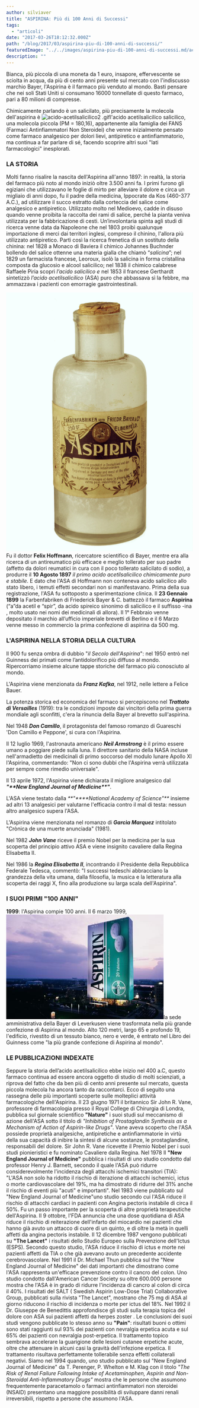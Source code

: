```yaml
---
author: silviaver
title: "ASPIRINA: Più di 100 Anni di Successi"
tags:
  - "articoli"
date: "2017-03-26T18:12:32.000Z"
path: "/blog/2017/03/aspirina-piu-di-100-anni-di-successi/"
featuredImage: "../../images/aspirina-piu-di-100-anni-di-successi.md/acido-acetilsalicilico.png"
description: ""
---
```


Bianca, più piccola di una moneta da 1 euro, insapore, effervescente se sciolta in acqua, da più di cento anni presente sul mercato con l'indiscusso marchio Bayer, l'Aspirina è il farmaco più venduto al mondo. Basti pensare che nei soli Stati Uniti si consumano 16000 tonnellate di questo farmaco, pari a 80 milioni di compresse.

Chimicamente parlando è un salicilato, più precisamente la molecola dell'aspirina è ![acido-acetilsalicilico2
.gif](../../images/aspirina-piu-di-100-anni-di-successi.md/acido-acetilsalicilico.png)l'acido acetilsalicilico salicilico, una molecola piccola (PM = 180,16), appartenente alla famiglia dei FANS (Farmaci Antinfiammatori Non Steroidei) che venne inizialmente pensato come farmaco analgesico per dolori lievi, antipiretico e antinfiammatorio, ma continua a far parlare di sé, facendo scoprire altri suoi "lati farmacologici" inesplorati.

### **LA STORIA**

Molti fanno risalire la nascita dell'Aspirina all'anno 1897: in realtà, la storia del farmaco più noto al mondo iniziò oltre 3.500 anni fa. I primi furono gli egiziani che utilizzavano le foglie di mirto per alleviare il dolore e circa un migliaio di anni dopo, fu il padre della medicina, Ippocrate da Kos (460-377 A.C.), ad utilizzare il succo estratto dalla corteccia del salice come analgesico e antipiretico. Utilizzato molto nel Medioevo, cadde in disuso quando venne proibita la raccolta dei rami di salice, perché la pianta veniva utilizzata per la fabbricazione di cesti. Un’involontaria spinta agli studi di ricerca venne data da Napoleone che nel 1803 proibì qualunque importazione di merci dai territori inglesi, compreso il chinino, l'allora più utilizzato antipiretico. Partì così la ricerca frenetica di un sostituto della chinina: nel 1828 a Monaco di Baviera il chimico Johannes Buchnder bollendo del salice ottenne una materia gialla che chiamò “_salicina_”; nel 1829 un farmacista francese, Leoroux, isolò la salicina in forma cristallina composta da glucosio e alcool salicilico; nel 1838 il chimico calabrese Raffaele Piria scoprì _l’acido salicilico e_ nel 1853 il francese Gerthardt sintetizzò _l’acido acetilsalicilico_ (ASA) puro che abbassava sì la febbre, ma ammazzava i pazienti con emorragie gastrointestinali.

![Aspirin-Fläschchen.jpg](../../images/aspirina-piu-di-100-anni-di-successi.md/aspirin-flc3a4schchen.jpg)Fu il dottor **Felix Hoffmann**, ricercatore scientifico di Bayer, mentre era alla ricerca di un antireumatico più efficace e meglio tollerato per suo padre (affetto da dolori reumatici in cura con il poco tollerato salicilato di sodio), a produrre il **10 Agosto 1897** _il primo acido acetilsalicilico chimicamente puro e stabile_. E dato che l'ASA di Hoffmann non conteneva acido salicilico allo stato libero, i temuti effetti secondari non si manifestavano. Prima della sua registrazione, l'ASA fu sottoposto a sperimentazione clinica. Il **23 Gennaio 1899** la Farbenfabriken di Friederick Bayer & C. battezzò il farmaco **Aspirina** (“a”da acetil e “spir”, da acido spireico sinonimo di salicilico e il suffisso -ina , molto usato nei nomi dei medicinali di allora). Il 1° Febbraio venne depositato il marchio all’ufficio imperiale brevetti di Berlino e il 6 Marzo venne messo in commercio la prima confezione di aspirina da 500 mg.

### **L'ASPIRINA NELLA STORIA DELLA CULTURA**

Il 900 fu senza ombra di dubbio "_il Secolo dell'Aspirina_": nel 1950 entrò nel Guinness dei primati come l’antidolorifico più diffuso al mondo. Ripercorriamo insieme alcune tappe storiche del farmaco più conosciuto al mondo.

L'Aspirina viene menzionata da **_Franz Kafka_**, nel 1912, nelle lettere a Felice Bauer.

La potenza storica ed economica del farmaco si percepiscono nel _**Trattato di Versailles**_ (1919): tra le condizioni imposte dai vincitori della prima guerra mondiale agli sconfitti, c'era la rinuncia della Bayer al brevetto sull'aspirina.

Nel 1948 _**Don Camillo**_, il protagonista del famoso romanzo di Guareschi 'Don Camillo e Peppone', si cura con l'Aspirina.

Il 12 luglio 1969, l'astronauta americano _**Neil Armstrong**_ è il primo essere umano a poggiare piede sulla luna. Il direttore sanitario della NASA incluse nell'armadietto dei medicinali di primo soccorso del modulo lunare Apollo XI l'Aspirina, commentando: "Non ci sono dubbi che l'Aspirina verrà utilizzata per sempre come rimedio universale".

Il 13 aprile 1972, l'Aspirina viene dichiarata il migliore analgesico dal _**"\*\***New England Journal of Medicine\***\*"**_.

L'ASA viene testato dalla _**"\*\***National Academy of Science"\*\*_ insieme ad altri 13 analgesici per valutarne l'efficacia contro il mal di testa: nessun altro analgesico supera l'ASA.

L'Aspirina viene menzionata nel romanzo di _**Garcìa Marquez**_ intitolato "Crònica de una muerte anunciada" (1981).

Nel 1982 _**John Vane**_ riceve il premio Nobel per la medicina per la sua scoperta del principio attivo ASA e viene insignito cavaliere dalla Regina Elisabetta II.

Nel 1986 la _**Regina Elisabetta II**_, incontrando il Presidente della Repubblica Federale Tedesca, commentò: "I successi tedeschi abbracciano la grandezza della vita umana, dalla filosofia, la musica e la letteratura alla scoperta dei raggi X, fino alla produzione su larga scala dell'Aspirina".

### **I SUOI PRIMI "100 ANNI"**

**1999**: l'Aspirina compie 100 anni. Il 6 marzo 1999, ![bayer-aspirini.jpg](../../images/aspirina-piu-di-100-anni-di-successi.md/bayer-aspirini.jpg)la sede amministrativa della Bayer di Leverkusen viene trasformata nella più grande confezione di Aspirina al mondo. Alto 120 metri, largo 65 e profondo 19, l'edificio, rivestito di un tessuto bianco, nero e verde, è entrato nel Libro dei Guinness come "la più grande confezione di Aspirina al mondo".

### **LE PUBBLICAZIONI INDEXATE**

Seppure la storia dell’acido acetilsalicilico ebbe inizio nel 400 a.C, questo farmaco continua ad essere ancora oggetto di studio di molti scienziati, a riprova del fatto che da ben più di cento anni presente sul mercato, questa piccola molecola ha ancora tanto da raccontarci. Ecco di seguito una rassegna delle più importanti scoperte sulle molteplici attività farmacologiche dell'Aspirina. Il 23 giugno 1971 il britannico Sir John R. Vane, professore di farmacologia presso il Royal College di Chirurgia di Londra, pubblica sul giornale scientifico **"Nature"** i suoi studi sul meccanismo di azione dell'ASA sotto il titolo di _"Inhibition of Prostaglandin Synthesis as a Mechanism of Action of Aspirin-like Drugs"_. Vane aveva scoperto che l'ASA possiede proprietà analgesiche, antipiretiche e antinfiammatorie in virtù della sua capacità di inibire la sintesi di alcune sostanze, le prostaglandine, responsabili del dolore. Sir John R. Vane ricevette il Premio Nobel per i suoi studi pionieristici e fu nominato Cavaliere dalla Regina. Nel 1978 Il **"New England Journal of Medicine"** pubblica i risultati di uno studio condotto dal professor Henry J. Barnett, secondo il quale l'ASA può ridurre considerevolmente l'incidenza degli attacchi ischemici transitori (TIA): "L'ASA non solo ha ridotto il rischio di iterazione di attacchi ischemici, ictus o morte cardiovascolare del 19%, ma ha dimostrato di ridurre del 31% anche il rischio di eventi più "acuti" e importanti". Nel 1983 viene pubblicato sul "New England Journal of Medicine"uno studio secondo cui l'ASA riduce il rischio di attacchi cardiaci in pazienti con Angina pectoris instabile di circa il 50%. Fu un passo importante per la scoperta di altre proprietà terapeutiche dell'Aspirina. Il 9 ottobre, l'FDA annuncia che una dose quotidiana di ASA riduce il rischio di reiterazione dell'infarto del miocardio nei pazienti che hanno già avuto un attacco di cuore di un quinto, e di oltre la metà in quelli affetti da angina pectoris instabile. Il 12 dicembre 1987 vengono pubblicati su **"The Lancet"** i risultati dello Studio Europeo sulla Prevenzione dell'Ictus (ESPS). Secondo questo studio, l'ASA riduce il rischio di ictus e morte nei pazienti affetti da TIA o che già avevano avuto un precedente accidente cerebrovascolare. Nel 1991 il Dr. Michael Thun pubblica sul the "New England Journal of Medicine" dei dati importanti che dimostrano come l'ASA rappresenta un'efficace prevenzione contro il cancro del colon. Uno studio condotto dall'American Cancer Society su oltre 600.000 persone mostra che l'ASA è in grado di ridurre l'incidenza di cancro al colon di circa il 40%. I risultati del SALT ( Swedish Aspirin Low-Dose Trial) Collaborative Group, pubblicati sulla rivista "The Lancet", mostrano che 75 mg di ASA al giorno riducono il rischio di incidenza o morte per ictus del 18%. Nel 1992 il Dr. Giuseppe de Benedittis approfondisce gli studi sulla terapia topica del dolore con ASA sui pazienti affetti da herpes zoster . Le conclusioni dei suoi studi vengono pubblicate lo stesso anno su **"Pain"**: risultati buoni o ottimi sono stati raggiunti sul 93% dei pazienti con nevralgia erpetica acuta e sul 65% dei pazienti con nevralgia post-erpetica. Il trattamento topico sembrava accelerare la guarigione delle lesioni cutanee erpetiche acute, oltre che attenuare in alcuni casi la gravità dell'infezione erpetica. Il trattamento risultava perfettamente tollerabile senza effetti collaterali negativi. Siamo nel 1994 quando, uno studio pubblicato sul "New England Journal of Medicine" da T. Perenger, P. Whelton e M. Klag con il titolo _"The Risk of Renal Failure Following Intake of Acetaminophen, Aspirin and Non-Steroidal Anti-Inflammatory Drugs"_ mostra che le persone che assumono frequentemente paracetamolo o farmaci antinfiammatori non steroidei (NSAID) presentano una maggiore possibilità di sviluppare danni renali irreversibili, rispetto a persone che assumono l'ASA.
